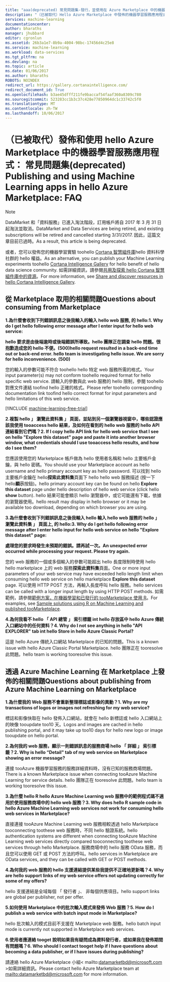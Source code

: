 ```yaml
---
title: "aaa(deprecated) 常見問題集-發行，並使用在 Azure Marketplace 中的機器學習服務應用程式 |Microsoft 文件"
description: "（已被取代）Hello Azure Marketplace 中發佈的機器學習服務應用程式的相關常見問題集"
services: machine-learning
documentationcenter: 
author: bharaths
manager: jhubbard
editor: cgronlun
ms.assetid: 26b3a1e7-8b9a-4004-98bc-17456d4c25e8
ms.service: machine-learning
ms.workload: data-services
ms.tgt_pltfrm: na
ms.devlang: na
ms.topic: article
ms.date: 01/06/2017
ms.author: bharaths
ROBOTS: NOINDEX
redirect_url: https://gallery.cortanaintelligence.com/
redirect_document_id: True
ms.openlocfilehash: b3ae45dfff211fe9baccaf54faaf360a8309c780
ms.sourcegitcommit: 523283cc1b3c37c428e77850964dc1c33742c5f0
ms.translationtype: MT
ms.contentlocale: zh-TW
ms.lasthandoff: 10/06/2017
---
```

# <a name="deprecated-publishing-and-using-machine-learning-apps-in-hello-azure-marketplace-faq"></a><span data-ttu-id="f5074-103">（已被取代）發佈和使用 hello Azure Marketplace 中的機器學習服務應用程式： 常見問題集</span><span class="sxs-lookup"><span data-stu-id="f5074-103">(deprecated) Publishing and using Machine Learning apps in hello Azure Marketplace: FAQ</span></span>

> [!NOTE]
> <span data-ttu-id="f5074-104">DataMarket 和「資料服務」已進入淘汰階段，訂用帳戶將自 2017 年 3 月 31 日起淘汰並取消。</span><span class="sxs-lookup"><span data-stu-id="f5074-104">DataMarket and Data Services are being retired, and existing subscriptions will be retired and cancelled starting 3/31/2017.</span></span> <span data-ttu-id="f5074-105">因此，這篇文章目前已過時。</span><span class="sxs-lookup"><span data-stu-id="f5074-105">As a result, this article is being deprecated.</span></span> 
> 
> <span data-ttu-id="f5074-106">或者，您可以發佈您的機器學習實驗 toohello [Cortana 智慧組件庫](https://gallery.cortanaintelligence.com/)hello 資料科學社群的 hello 權益。</span><span class="sxs-lookup"><span data-stu-id="f5074-106">As an alternative, you can publish your Machine Learning experiments toohello [Cortana Intelligence Gallery](https://gallery.cortanaintelligence.com/) for hello benefit of hello data science community.</span></span> <span data-ttu-id="f5074-107">如需詳細資訊，請參閱[共用及探索 hello Cortana 智慧組件庫中的資源](https://docs.microsoft.com/en-us/azure/machine-learning/machine-learning-gallery-how-to-use-contribute-publish)。</span><span class="sxs-lookup"><span data-stu-id="f5074-107">For more information, see [Share and discover resources in hello Cortana Intelligence Gallery](https://docs.microsoft.com/en-us/azure/machine-learning/machine-learning-gallery-how-to-use-contribute-publish).</span></span>


## <a name="questions-about-consuming-from-marketplace"></a><span data-ttu-id="f5074-108">從 Marketplace 取用的相關問題</span><span class="sxs-lookup"><span data-stu-id="f5074-108">Questions about consuming from Marketplace</span></span>
<span data-ttu-id="f5074-109">**1.為什麼會收到下列錯誤訊息之後我輸入的輸入 hello web 服務, 的 hello:**</span><span class="sxs-lookup"><span data-stu-id="f5074-109">**1. Why do I get hello following error message after I enter input for hello web service:**</span></span>

<span data-ttu-id="f5074-110">**hello 要求是由後端逾時或後端錯誤所導致。hello 團隊正在調查 hello 問題。很抱歉造成您的 hello 不便。(500)**</span><span class="sxs-lookup"><span data-stu-id="f5074-110">**hello request resulted in a back-end time out or back-end error. hello team is investigating hello issue. We are sorry for hello inconvenience. (500)**</span></span>

<span data-ttu-id="f5074-111">您的輸入的參數可能不符合 toohello hello 特定 web 服務所需的格式。</span><span class="sxs-lookup"><span data-stu-id="f5074-111">Your input parameter(s) may not conform toohello required format for hello specific web service.</span></span> <span data-ttu-id="f5074-112">請輸入的參數與此 web 服務的 hello 限制，參閱 toohello 對應文件連結 toofind hello 正確的格式。</span><span class="sxs-lookup"><span data-stu-id="f5074-112">Please refer toohello corresponding documentation link toofind hello correct format for input parameters and hello limitations of this web service.</span></span>

[!INCLUDE [machine-learning-free-trial](../../includes/machine-learning-free-trial.md)]

<span data-ttu-id="f5074-113">**2.複製 hello 」 瀏覽此資料集 」 頁面，並貼到另一個瀏覽器視窗中，哪些認證應該我使用 tooaccess hello 結果，及如何在看到的 hello web 服務的 hello API 連結看到它們嗎？**</span><span class="sxs-lookup"><span data-stu-id="f5074-113">**2. If I copy hello API link for hello web service that I see on hello "Explore this dataset" page and paste it into another browser window, what credentials should I use tooaccess hello results, and how do I see them?**</span></span>

<span data-ttu-id="f5074-114">您應該使用您的 Marketplace 帳戶做為 hello 使用者名稱和 hello 主要帳戶金鑰，與 hello 密碼。</span><span class="sxs-lookup"><span data-stu-id="f5074-114">You should use your Marketplace account as hello username and hello primary account key as hello password.</span></span> <span data-ttu-id="f5074-115">可以找到 hello 主要帳戶金鑰在 hello**探索此資料集**頁面下 hello hello web 服務描述 (按一下 hello**顯示**按鈕)。</span><span class="sxs-lookup"><span data-stu-id="f5074-115">hello primary account key can be found on hello **Explore this dataset** page under hello description of hello web service (click hello **show** button).</span></span> <span data-ttu-id="f5074-116">hello 結果可能會顯示 hello 瀏覽器中，或它可能還有下載，依據的瀏覽器使用。</span><span class="sxs-lookup"><span data-stu-id="f5074-116">hello result may display in hello browser or it may be available too download, depending on which browser you are using.</span></span>

<span data-ttu-id="f5074-117">**3.為什麼會收到下列錯誤訊息之後我輸入 hello 輸入 hello web 服務的 hello 」 瀏覽此資料集 」 頁面上, 的 hello:**</span><span class="sxs-lookup"><span data-stu-id="f5074-117">**3. Why do I get hello following error message after I enter hello input for hello web service on hello "Explore this dataset" page:**</span></span> 

<span data-ttu-id="f5074-118">**處理您的要求時發生未預期的錯誤。請再試一次。**</span><span class="sxs-lookup"><span data-stu-id="f5074-118">**An unexpected error occurred while processing your request. Please try again.**</span></span>

<span data-ttu-id="f5074-119">您的 web 服務的一個或多個輸入的參數可能超出 hello 長度限制時使用 hello hello marketplace 上的 web 服務**探索此資料集**頁面。</span><span class="sxs-lookup"><span data-stu-id="f5074-119">One or more input parameters of your web service may have exceeded hello length limit when consuming hello web service on hello marketplace **Explore this dataset** page.</span></span> <span data-ttu-id="f5074-120">可以使用 HTTP POST 方法，再輸入長度呼叫 hello 服務。</span><span class="sxs-lookup"><span data-stu-id="f5074-120">hello services can be called with a longer input length by using HTTP POST methods.</span></span> <span data-ttu-id="f5074-121">如需範例，請參閱[範例方案，在機器學習和已發行的 tooMarketplace 使用 R](machine-learning-r-csharp-web-service-examples.md)。</span><span class="sxs-lookup"><span data-stu-id="f5074-121">For examples, see [Sample solutions using R on Machine Learning and published tooMarketplace](machine-learning-r-csharp-web-service-examples.md).</span></span>

<span data-ttu-id="f5074-122">**4.為何我看不 hello 「 API 總管 」 索引標籤 int hello 存放區中 hello Azure 傳統入口網站中的任何資料？**</span><span class="sxs-lookup"><span data-stu-id="f5074-122">**4. Why do I not see anything in hello "API EXPLORER" tab int hello Store in hello Azure Classic Portal?**</span></span> 

<span data-ttu-id="f5074-123">這是 hello Azure 傳統入口網站 Marketplace 的已知的問題。</span><span class="sxs-lookup"><span data-stu-id="f5074-123">This is a known issue with hello Azure Classic Portal Marketplace.</span></span> <span data-ttu-id="f5074-124">hello 團隊正在 tooresolve 此問題。</span><span class="sxs-lookup"><span data-stu-id="f5074-124">hello team is working tooresolve this issue.</span></span> 

## <a name="questions-about-publishing-from-azure-machine-learning-on-marketplace"></a><span data-ttu-id="f5074-125">透過 Azure Machine Learning 在 Marketplace 上發佈的相關問題</span><span class="sxs-lookup"><span data-stu-id="f5074-125">Questions about publishing from Azure Machine Learning on Marketplace</span></span>
<span data-ttu-id="f5074-126">**1.為什麼我的 Web 服務不會重新整理標誌或影像的異動？**</span><span class="sxs-lookup"><span data-stu-id="f5074-126">**1. Why are my transactions of logos or images not refreshing for my web service?**</span></span> 

<span data-ttu-id="f5074-127">標誌和影像快取在 hello 發佈入口網站，就會在 hello 新標誌或 hello 入口網站上的映像 tooupdate too10 天。</span><span class="sxs-lookup"><span data-stu-id="f5074-127">Logos and images are cached in hello publishing portal, and it may take up too10 days for hello new logo or image tooupdate on hello portal.</span></span>

<span data-ttu-id="f5074-128">**2.為何我的 web 服務，顯示一則錯誤訊息的服務商場 hello 「 詳細 」 索引標籤？**</span><span class="sxs-lookup"><span data-stu-id="f5074-128">**2. Why is hello “Detail" tab of my web service on Marketplace showing an error message?**</span></span>

<span data-ttu-id="f5074-129">連接 tooAzure 機器學習服務的服務詳細資料時，沒有已知的服務商場問題。</span><span class="sxs-lookup"><span data-stu-id="f5074-129">There is a known Marketplace issue when connecting tooAzure Machine Learning for service details.</span></span> <span data-ttu-id="f5074-130">hello 團隊正在 tooresolve 此問題。</span><span class="sxs-lookup"><span data-stu-id="f5074-130">hello team is working tooresolve this issue.</span></span>

<span data-ttu-id="f5074-131">**3.為什麼 hello R hello Azure Machine Learning web 服務中的範例程式碼不適用於使用服務商場中的 hello web 服務？**</span><span class="sxs-lookup"><span data-stu-id="f5074-131">**3. Why does hello R sample code in hello Azure Machine Learning web services not work for consuming hello web services in Marketplace?**</span></span>

<span data-ttu-id="f5074-132">直接連接 tooAzure Machine Learning web 服務相較透過 hello Marketplace tooconnecting toothese web 服務時，不同 hello 驗證系統。</span><span class="sxs-lookup"><span data-stu-id="f5074-132">hello authentication systems are different when connecting tooAzure Machine Learning web services directly compared tooconnecting toothese web services through hello Marketplace.</span></span> <span data-ttu-id="f5074-133">服務商場中的 hello 服務 OData 服務，而且您可以使用 GET 或 POST 方法的呼叫。</span><span class="sxs-lookup"><span data-stu-id="f5074-133">hello services in Marketplace are OData services, and they can be called with GET or POST methods.</span></span> 

<span data-ttu-id="f5074-134">**4.為何我的 web 服務的 hello 支援連結提供某些我提供不正確地更新嗎？**</span><span class="sxs-lookup"><span data-stu-id="f5074-134">**4. Why are hello support links of my web service offers not updating correctly for some of my offers?**</span></span>

<span data-ttu-id="f5074-135">hello 支援連結是全域每個 「 發行者 」、 非每個供應項目。</span><span class="sxs-lookup"><span data-stu-id="f5074-135">hello support links are global per publisher, not per offer.</span></span> 

<span data-ttu-id="f5074-136">**5.如何使用 Marketplace 中的批次輸入模式來發佈 Web 服務？**</span><span class="sxs-lookup"><span data-stu-id="f5074-136">**5. How do I publish a web service with batch input mode in Marketplace?**</span></span>

<span data-ttu-id="f5074-137">hello 批次輸入的模式目前不支援在 Marketplace web 服務。</span><span class="sxs-lookup"><span data-stu-id="f5074-137">hello batch input mode is currently not supported in Marketplace web services.</span></span>

<span data-ttu-id="f5074-138">**6.使用者應連絡 tooget 說明如果我有疑問成為資料發行者，或如果我在發佈期間有問題嗎？**</span><span class="sxs-lookup"><span data-stu-id="f5074-138">**6. Who should I contact tooget help if I have questions about becoming a data publisher, or if I have issues during publishing?**</span></span>

<span data-ttu-id="f5074-139">請連絡 hello Azure Marketplace 小組< mailto:datamarketbd@microsoft.com >如需詳細資訊。</span><span class="sxs-lookup"><span data-stu-id="f5074-139">Please contact hello Azure Marketplace team at <mailto:datamarketbd@microsoft.com> for more information.</span></span>

